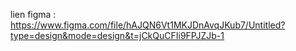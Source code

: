 

lien figma :
https://www.figma.com/file/hAJQN6Vt1MKJDnAvqJKub7/Untitled?type=design&mode=design&t=jCkQuCFIi9FPJZJb-1

